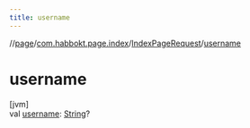 ```yaml
---
title: username
---
```

//[page](../../../index.html)/[com.habbokt.page.index](../index.html)/[IndexPageRequest](index.html)/[username](username.html)



# username



[jvm]\
val [username](username.html): [String](https://kotlinlang.org/api/latest/jvm/stdlib/kotlin/-string/index.html)?




